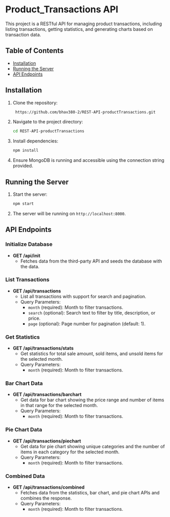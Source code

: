 
# Product_Transactions API

This project is a RESTful API for managing product transactions, including listing transactions, getting statistics, and generating charts based on transaction data.

## Table of Contents
- [Installation](#installation)
- [Running the Server](#running-the-server)
- [API Endpoints](#api-endpoints)

## Installation

1. Clone the repository:
    ```sh
     https://github.com/bhav380-2/REST-API-productTransactions.git
    ```

2. Navigate to the project directory:
    ```sh
    cd REST-API-productTransactions
    ```

3. Install dependencies:
    ```sh
    npm install
    ```


2. Ensure MongoDB is running and accessible using the connection string provided.

## Running the Server

1. Start the server:
    ```sh
    npm start
    ```

2. The server will be running on `http://localhost:8000`.

## API Endpoints

### Initialize Database
- **GET /api/init**
    - Fetches data from the third-party API and seeds the database with the data.

### List Transactions
- **GET /api/transactions**
    - List all transactions with support for search and pagination.
    - Query Parameters:
        - `month` (required): Month to filter transactions.
        - `search` (optional): Search text to filter by title, description, or price.
        - `page` (optional): Page number for pagination (default: 1).

### Get Statistics
- **GET /api/transactions/stats**
    - Get statistics for total sale amount, sold items, and unsold items for the selected month.
    - Query Parameters:
        - `month` (required): Month to filter transactions.

### Bar Chart Data
- **GET /api/transactions/barchart**
    - Get data for bar chart showing the price range and number of items in that range for the selected month.
    - Query Parameters:
        - `month` (required): Month to filter transactions.

### Pie Chart Data
- **GET /api/transactions/piechart**
    - Get data for pie chart showing unique categories and the number of items in each category for the selected month.
    - Query Parameters:
        - `month` (required): Month to filter transactions.

### Combined Data
- **GET /api/transactions/combined**
    - Fetches data from the statistics, bar chart, and pie chart APIs and combines the response.
    - Query Parameters:
        - `month` (required): Month to filter transactions.
